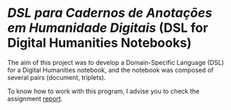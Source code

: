 # *DSL para Cadernos de Anotações em Humanidade Digitais* (DSL for Digital Humanities Notebooks)

The aim of this project was to develop a Domain-Specific Language (DSL) for a Digital Humanities notebook, and the notebook was composed of several pairs (document, triplets).

To know how to work with this program, I advise you to check the assignment [report](relatorio.pdf).
